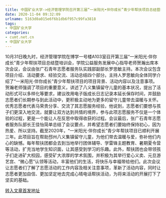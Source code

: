 ```yaml
---
title: 中国矿业大学->经济管理学院召开第三届“一米阳光•伴你成长”青少年帮扶项目总结暨培训会 | cumt.net.cn
date: 2020-11-04 09:32:09
urlname: 5163d0a015e6f6b1db6f957c99fa3818
tags: 
- 中国矿业大学
categories:
- cumt.net.cn
- 中国矿业大学
---
```

10月31日晚九时，经济管理学院在博学一号楼A103室召开第三届“一米阳光·伴你成长”青少年帮扶项目总结暨培训会，学院公益服务发展中心指导老师贺瀚出席本次会议，会议由张广石青年志愿者服务队实践部副部长罗思敏主持。本次会议包含项目介绍、活动要求、经验交流、活动总结四个部分。主持人罗思敏向全体同学介绍了“一米阳光·伴你成长”青少年帮扶项目的项目背景、活动内容以及注意事项。贺瀚老师强调了项目的重要意义，讲述了八义集镇留守儿童的基本状况，提出了活动形式可以多样化等要求，建议改用电子版成长日志记录本延长保存时间，并鼓励志愿者们长期参与到此活动中，更积极主动地为更多的留守儿童带去温暖与关怀。优秀志愿者代表马荣贵分享、交流了其志愿服务经验，他说到，志愿者们要想与孩子们更深入地交流，就要让双方达到共情的境界，参与此项志愿服务不仅是一个体验的过程，更是一个能让人在反思中取得收获的过程。会议最后，张广石青年志愿者服务队部长王佳怡简单总结了会议要点，并希望志愿者们要始终保持初心，因为热爱、所以坚持。截至2020年，“一米阳光·伴你成长”青少年帮扶项目已顺利开展三年。此项目旨在帮助邳州八义集镇留守儿童，为他们带去温暖与爱，弥补他们内心的缺憾。每年帮扶团都会去到当地举行团体辅导、学雷锋主题教育、暑期夏令营等活动，扩充当地学生知识面，让其感受到学习的乐趣。此外，帮扶团也会带领孩子们走进矿大校园，感受矿大浓厚的学术氛围，并积极为其举行爱心义卖、元旦游艺宫、“微心愿”认领等活动，丰富他们的生活，将快乐与幸福带给他们。此次会议让志愿者们了解了志愿活动的工作内容及相关注意事项，革新了活动内容，同时让志愿者更加自信、更加坚定地去完成心晴电话帮扶活动，为将来活动的开展打下了坚实的基础。



[转入文章首发地址](http://xwzx.cumt.edu.cn/d9/24/c523a579876/page.htm)